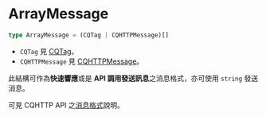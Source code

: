# ArrayMessage
```ts
type ArrayMessage = (CQTag | CQHTTPMessage)[]
```

- `CQTag` 見 [CQTag](message/README.md#CQTag)。
- `CQHTTPMessage` 見 [CQHTTPMessage](CQHTTPMessage.md)。

此結構可作為**快速響應**或是 **API 調用發送訊息**之消息格式，亦可使用 `string` 發送消息。

可見 CQHTTP API 之[消息格式](https://cqhttp.cc/docs/#/Message)說明。
